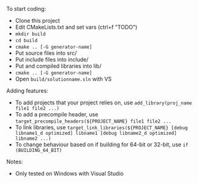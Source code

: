 To start coding:
- Clone this project
- Edit CMakeLists.txt and set vars (ctrl+f "TODO")
- `mkdir build`
- `cd build`
- `cmake .. [-G generator-name]`
- Put source files into src/
- Put include files into include/
- Put and compiled libraries into lib/
- `cmake .. [-G generator-name]`
- Open `build/solutionname.sln` with VS

Adding features:
- To add projects that your project relies on, use `add_library(proj_name file1 file2 ...)`
- To add a precompile header, use `target_precompile_headers(${PROJECT_NAME} file1 file2 ...`
- To link libraries, use `target_link_libraries(${PROJECT_NAME} [debug libname1_d optimized] libname1 [debug libname2_d optimized] libname2 ...)`
- To change behaviour based on if building for 64-bit or 32-bit, use `if (BUILDING_64_BIT)`

Notes:
- Only tested on Windows with Visual Studio
